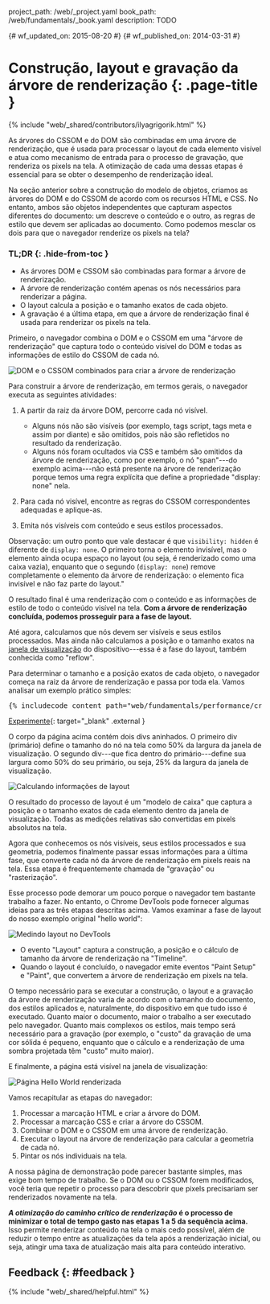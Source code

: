 project_path: /web/_project.yaml book_path: /web/fundamentals/_book.yaml description: TODO

{# wf_updated_on: 2015-08-20 #} {# wf_published_on: 2014-03-31 #}

# Construção, layout e gravação da árvore de renderização {: .page-title }

{% include "web/_shared/contributors/ilyagrigorik.html" %}

As árvores do CSSOM e do DOM são combinadas em uma árvore de renderização, que é usada para processar o layout de cada elemento visível e atua como mecanismo de entrada para o processo de gravação, que renderiza os pixels na tela. A otimização de cada uma dessas etapas é essencial para se obter o desempenho de renderização ideal.

Na seção anterior sobre a construção do modelo de objetos, criamos as árvores do DOM e do CSSOM de acordo com os recursos HTML e CSS. No entanto, ambos são objetos independentes que capturam aspectos diferentes do documento: um descreve o conteúdo e o outro, as regras de estilo que devem ser aplicadas ao documento. Como podemos mesclar os dois para que o navegador renderize os pixels na tela?

### TL;DR {: .hide-from-toc }

* As árvores DOM e CSSOM são combinadas para formar a árvore de renderização.
* A árvore de renderização contém apenas os nós necessários para renderizar a página.
* O layout calcula a posição e o tamanho exatos de cada objeto.
* A gravação é a última etapa, em que a árvore de renderização final é usada para renderizar os pixels na tela.

Primeiro, o navegador combina o DOM e o CSSOM em uma "árvore de renderização" que captura todo o conteúdo visível do DOM e todas as informações de estilo do CSSOM de cada nó.

<img src="images/render-tree-construction.png" alt="DOM e o CSSOM combinados para criar a árvore de renderização" />

Para construir a árvore de renderização, em termos gerais, o navegador executa as seguintes atividades:

1. A partir da raiz da árvore DOM, percorre cada nó visível.
    
    * Alguns nós não são visíveis (por exemplo, tags script, tags meta e assim por diante) e são omitidos, pois não são refletidos no resultado da renderização.
    * Alguns nós foram ocultados via CSS e também são omitidos da árvore de renderização, como por exemplo, o nó "span"\---do exemplo acima\---não está presente na árvore de renderização porque temos uma regra explícita que define a propriedade "display: none" nela.

2. Para cada nó visível, encontre as regras do CSSOM correspondentes adequadas e aplique-as.

3. Emita nós visíveis com conteúdo e seus estilos processados.

Observação: um outro ponto que vale destacar é que `visibility: hidden` é diferente de `display: none`. O primeiro torna o elemento invisível, mas o elemento ainda ocupa espaço no layout (ou seja, é renderizado como uma caixa vazia), enquanto que o segundo (`display: none`) remove completamente o elemento da árvore de renderização: o elemento fica invisível e não faz parte do layout."

O resultado final é uma renderização com o conteúdo e as informações de estilo de todo o conteúdo visível na tela. **Com a árvore de renderização concluída, podemos prosseguir para a fase de layout.**

Até agora, calculamos que nós devem ser visíveis e seus estilos processados. Mas ainda não calculamos a posição e o tamanho exatos na [janela de visualização](/web/fundamentals/design-and-ux/responsive/#set-the-viewport) do dispositivo\---essa é a fase do layout, também conhecida como "reflow".

Para determinar o tamanho e a posição exatos de cada objeto, o navegador começa na raiz da árvore de renderização e passa por toda ela. Vamos analisar um exemplo prático simples:

<pre class="prettyprint">
{% includecode content_path="web/fundamentals/performance/critical-rendering-path/_code/nested.html" region_tag="full" adjust_indentation="auto" %}
</pre>

[Experimente](https://googlesamples.github.io/web-fundamentals/fundamentals/performance/critical-rendering-path/nested.html){: target="_blank" .external }

O corpo da página acima contém dois divs aninhados. O primeiro div (primário) define o tamanho do nó na tela como 50% da largura da janela de visualização. O segundo div\---que fica dentro do primário\---define sua largura como 50% do seu primário, ou seja, 25% da largura da janela de visualização.

<img src="images/layout-viewport.png" alt="Calculando informações de layout" />

O resultado do processo de layout é um "modelo de caixa" que captura a posição e o tamanho exatos de cada elemento dentro da janela de visualização. Todas as medições relativas são convertidas em pixels absolutos na tela.

Agora que conhecemos os nós visíveis, seus estilos processados e sua geometria, podemos finalmente passar essas informações para a última fase, que converte cada nó da árvore de renderização em pixels reais na tela. Essa etapa é frequentemente chamada de "gravação" ou "rasterização".

Esse processo pode demorar um pouco porque o navegador tem bastante trabalho a fazer. No entanto, o Chrome DevTools pode fornecer algumas ideias para as três etapas descritas acima. Vamos examinar a fase de layout do nosso exemplo original "hello world":

<img src="images/layout-timeline.png" alt="Medindo layout no DevTools" />

* O evento "Layout" captura a construção, a posição e o cálculo de tamanho da árvore de renderização na "Timeline".
* Quando o layout é concluído, o navegador emite eventos "Paint Setup" e "Paint", que convertem a árvore de renderização em pixels na tela.

O tempo necessário para se executar a construção, o layout e a gravação da árvore de renderização varia de acordo com o tamanho do documento, dos estilos aplicados e, naturalmente, do dispositivo em que tudo isso é executado. Quanto maior o documento, maior o trabalho a ser executado pelo navegador. Quanto mais complexos os estilos, mais tempo será necessário para a gravação (por exemplo, o "custo" da gravação de uma cor sólida é pequeno, enquanto que o cálculo e a renderização de uma sombra projetada têm "custo" muito maior).

E finalmente, a página está visível na janela de visualização:

<img src="images/device-dom-small.png" alt="Página Hello World renderizada" />

Vamos recapitular as etapas do navegador:

1. Processar a marcação HTML e criar a árvore do DOM.
2. Processar a marcação CSS e criar a árvore do CSSOM.
3. Combinar o DOM e o CSSOM em uma árvore de renderização.
4. Executar o layout na árvore de renderização para calcular a geometria de cada nó.
5. Pintar os nós individuais na tela.

A nossa página de demonstração pode parecer bastante simples, mas exige bom tempo de trabalho. Se o DOM ou o CSSOM forem modificados, você teria que repetir o processo para descobrir que pixels precisariam ser renderizados novamente na tela.

***A otimização do caminho crítico de renderização* é o processo de minimizar o total de tempo gasto nas etapas 1 a 5 da sequência acima.** Isso permite renderizar conteúdo na tela o mais cedo possível, além de reduzir o tempo entre as atualizações da tela após a renderização inicial, ou seja, atingir uma taxa de atualização mais alta para conteúdo interativo.

## Feedback {: #feedback }

{% include "web/_shared/helpful.html" %}